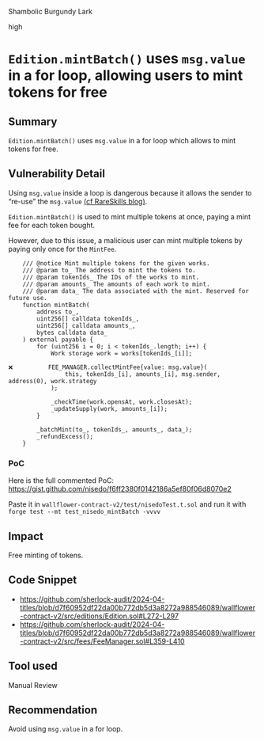 Shambolic Burgundy Lark

high

# `Edition.mintBatch()` uses `msg.value` in a for loop, allowing users to mint tokens for free

## Summary

`Edition.mintBatch()` uses `msg.value` in a for loop which allows to mint tokens for free.

## Vulnerability Detail

Using `msg.value` inside a loop is dangerous because it allows the sender to “re-use” the `msg.value` [(cf RareSkills blog)](https://www.rareskills.io/post/smart-contract-security).

`Edition.mintBatch()` is used to mint multiple tokens at once, paying a mint fee for each token bought.

However, due to this issue, a malicious user can mint multiple tokens by paying only once for the `MintFee`.

```solidity
    /// @notice Mint multiple tokens for the given works.
    /// @param to_ The address to mint the tokens to.
    /// @param tokenIds_ The IDs of the works to mint.
    /// @param amounts_ The amounts of each work to mint.
    /// @param data_ The data associated with the mint. Reserved for future use.
    function mintBatch(
        address to_,
        uint256[] calldata tokenIds_,
        uint256[] calldata amounts_,
        bytes calldata data_
    ) external payable {
        for (uint256 i = 0; i < tokenIds_.length; i++) {
            Work storage work = works[tokenIds_[i]];

❌          FEE_MANAGER.collectMintFee{value: msg.value}(
                this, tokenIds_[i], amounts_[i], msg.sender, address(0), work.strategy
            );

            _checkTime(work.opensAt, work.closesAt);
            _updateSupply(work, amounts_[i]);
        }

        _batchMint(to_, tokenIds_, amounts_, data_);
        _refundExcess();
    }
```

### PoC

Here is the full commented PoC: https://gist.github.com/nisedo/f6ff2380f0142186a5ef80f06d8070e2

Paste it in `wallflower-contract-v2/test/nisedoTest.t.sol` and run it with `forge test --mt test_nisedo_mintBatch -vvvv`

## Impact

Free minting of tokens.

## Code Snippet

- https://github.com/sherlock-audit/2024-04-titles/blob/d7f60952df22da00b772db5d3a8272a988546089/wallflower-contract-v2/src/editions/Edition.sol#L272-L297
- https://github.com/sherlock-audit/2024-04-titles/blob/d7f60952df22da00b772db5d3a8272a988546089/wallflower-contract-v2/src/fees/FeeManager.sol#L359-L410

## Tool used

Manual Review

## Recommendation

Avoid using `msg.value` in a for loop.